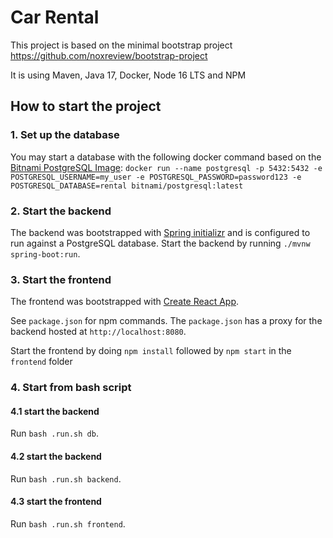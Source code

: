 # Car Rental
This project is based on the minimal bootstrap project 
https://github.com/noxreview/bootstrap-project

It is using Maven, Java 17, Docker, Node 16 LTS and NPM

## How to start the project

### 1. Set up the database
You may start a database with the following docker command based on the [Bitnami PostgreSQL Image](https://hub.docker.com/r/bitnami/postgresql/):
`docker run --name postgresql -p 5432:5432 -e POSTGRESQL_USERNAME=my_user -e POSTGRESQL_PASSWORD=password123 -e POSTGRESQL_DATABASE=rental bitnami/postgresql:latest`


### 2. Start the backend
The backend was bootstrapped with [Spring initializr](https://start.spring.io/) and is configured to run against a PostgreSQL database.
Start the backend by running `./mvnw spring-boot:run`.


### 3. Start the frontend
The frontend was bootstrapped with [Create React App](https://github.com/facebook/create-react-app).

See `package.json` for npm commands. The `package.json` has a proxy for the backend hosted at `http://localhost:8080`.

Start the frontend by doing `npm install` followed by `npm start` in the `frontend` folder


### 4. Start from bash script

#### 4.1 start the backend
Run `bash .run.sh db`.
#### 4.2 start the backend
Run `bash .run.sh backend`.
#### 4.3 start the frontend
Run `bash .run.sh frontend`.
